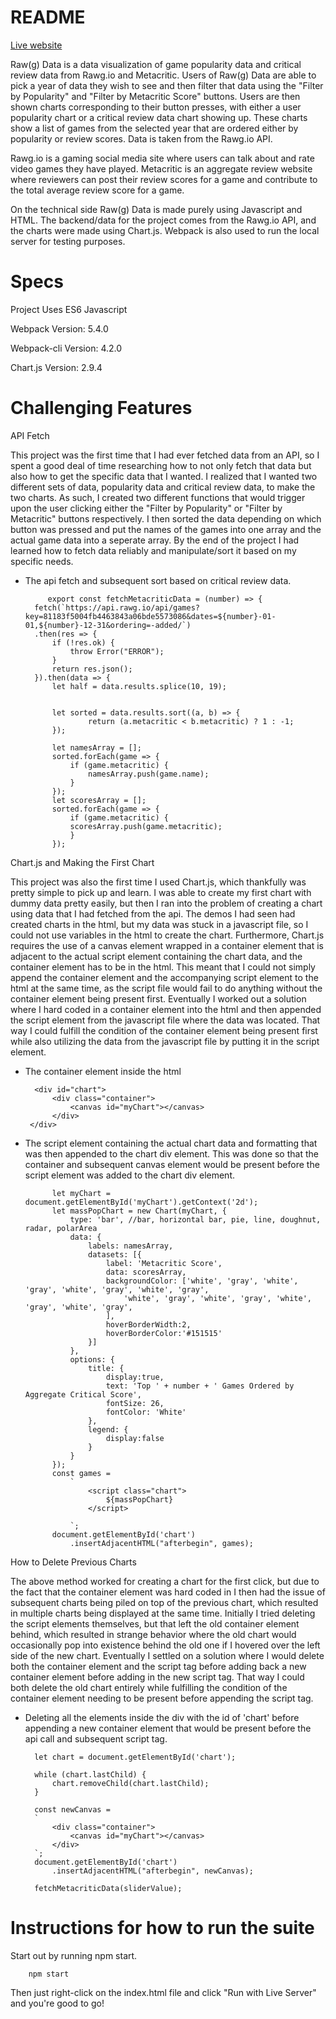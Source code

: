 # README

[Live website](https://bleong7818.github.io/Raw-g-Data/)

Raw(g) Data is a data visualization of game popularity data and critical review data from Rawg.io and Metacritic. Users of Raw(g) Data are able to pick a year of data they wish to see and then filter that data using the "Filter by Popularity" and "Filter by Metacritic Score" buttons. Users are then shown charts corresponding to their button presses, with either a user popularity chart or a critical review data chart showing up. These charts show a list of games from the selected year that are ordered either by popularity or review scores. Data is taken from the Rawg.io API.

Rawg.io is a gaming social media site where users can talk about and rate video games they have played. Metacritic is an aggregate review website where reviewers can post their review scores for a game and contribute to the total average review score for a game. 

On the technical side Raw(g) Data is made purely using Javascript and HTML. The backend/data for the project comes from the Rawg.io API, and the charts were made using Chart.js. Webpack is also used to run the local server for testing purposes.


Specs
=============

Project Uses ES6 Javascript

Webpack Version: 5.4.0

Webpack-cli Version: 4.2.0

Chart.js Version: 2.9.4

Challenging Features
=============

API Fetch

This project was the first time that I had ever fetched data from an API, so I spent a good deal of time researching how to not only fetch that data but also how to get the specific data that I wanted. I realized that I wanted two different sets of data, popularity data and critical review data, to make the two charts. As such, I created two different functions that would trigger upon the user clicking either the "Filter by Popularity" or "Filter by Metacritic" buttons respectively. I then sorted the data depending on which button was pressed and put the names of the games into one array and the actual game data into a seperate array. By the end of the project I had learned how to fetch data reliably and manipulate/sort it based on my specific needs.

* The api fetch and subsequent sort based on critical review data.
           
           export const fetchMetacriticData = (number) => {
        fetch(`https://api.rawg.io/api/games?key=81183f5004fb4463843a06bde5573086&dates=${number}-01-01,${number}-12-31&ordering=-added/`)
        .then(res => {
            if (!res.ok) {
                throw Error("ERROR");
            }
            return res.json();
        }).then(data => {
            let half = data.results.splice(10, 19);
            
            
            let sorted = data.results.sort((a, b) => {
                    return (a.metacritic < b.metacritic) ? 1 : -1;
            });
            
            let namesArray = []; 
            sorted.forEach(game => {
                if (game.metacritic) {
                    namesArray.push(game.name);
                }
            });
            let scoresArray = [];
            sorted.forEach(game => {
                if (game.metacritic) {
                scoresArray.push(game.metacritic);
                }
            });
         
Chart.js and Making the First Chart

This project was also the first time I used Chart.js, which thankfully was pretty simple to pick up and learn. I was able to create my first chart with dummy data pretty easily, but then I ran into the problem of creating a chart using data that I had fetched from the api. The demos I had seen had created charts in the html, but my data was stuck in a javascript file, so I could not use variables in the html to create the chart. Furthermore, Chart.js requires the use of a canvas element wrapped in a container element that is adjacent to the actual script element containing the chart data, and the container element has to be in the html. This meant that I could not simply append the container element and the accompanying script element to the html at the same time, as the script file would fail to do anything without the container element being present first. Eventually I worked out a solution where I hard coded in a container element into the html and then appended the script element from the javascript file where the data was located. That way I could fulfill the condition of the container element being present first while also utilizing the data from the javascript file by putting it in the script element.

* The container element inside the html

        <div id="chart">
            <div class="container">
                <canvas id="myChart"></canvas>
            </div>
       </div>
       
* The script element containing the actual chart data and formatting that was then appended to the chart div element. This was done so that the container and subsequent canvas element would be present before the script element was added to the chart div element.
    
            let myChart = document.getElementById('myChart').getContext('2d');
            let massPopChart = new Chart(myChart, {
                type: 'bar', //bar, horizontal bar, pie, line, doughnut, radar, polarArea
                data: {
                    labels: namesArray,
                    datasets: [{
                        label: 'Metacritic Score',
                        data: scoresArray,
                        backgroundColor: ['white', 'gray', 'white', 'gray', 'white', 'gray', 'white', 'gray',
                            'white', 'gray', 'white', 'gray', 'white', 'gray', 'white', 'gray',
                        ],
                        hoverBorderWidth:2,
                        hoverBorderColor:'#151515'
                    }]
                },
                options: {
                    title: {
                        display:true,
                        text: 'Top ' + number + ' Games Ordered by Aggregate Critical Score',
                        fontSize: 26,
                        fontColor: 'White'
                    },
                    legend: {
                        display:false
                    }
                }
            });
            const games =
                `
                    <script class="chart">
                        ${massPopChart}
                    </script>

                `;
            document.getElementById('chart')
                .insertAdjacentHTML("afterbegin", games);

How to Delete Previous Charts

The above method worked for creating a chart for the first click, but due to the fact that the container element was hard coded in I then had the issue of subsequent charts being piled on top of the previous chart, which resulted in multiple charts being displayed at the same time. Initially I tried deleting the script elements themselves, but that left the old container element behind, which resulted in strange behavior where the old chart would occasionally pop into existence behind the old one if I hovered over the left side of the new chart. Eventually I settled on a solution where I would delete both the container element and the script tag before adding back a new container element before adding in the new script tag. That way I could both delete the old chart entirely while fulfilling the condition of the container element needing to be present before appending the script tag.

* Deleting all the elements inside the div with the id of 'chart' before appending a new container element that would be present before the api call and subsequent script tag.

        let chart = document.getElementById('chart');
        
        while (chart.lastChild) {
            chart.removeChild(chart.lastChild);
        }

        const newCanvas = 
        `
            <div class="container">
                <canvas id="myChart"></canvas>
            </div>
        `;
        document.getElementById('chart')
            .insertAdjacentHTML("afterbegin", newCanvas);
        
        fetchMetacriticData(sliderValue);
 
Instructions for how to run the suite
=============

Start out by running npm start.

        npm start

Then just right-click on the index.html file and click "Run with Live Server" and you're good to go!


